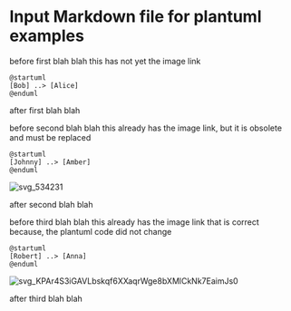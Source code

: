 # Input Markdown file for plantuml examples

before first blah blah
this has not yet the image link

[comment]: # (auto_plantuml start)

```plantuml
@startuml
[Bob] ..> [Alice]
@enduml
```

[comment]: # (auto_plantuml end)

after first blah blah

before second blah blah
this already has the image link, but it is obsolete and must be replaced

[comment]: # (auto_plantuml start)

```plantuml
@startuml
[Johnny] ..> [Amber]
@enduml
```

![svg_534231](images/svg_534231.svg)  

[comment]: # (auto_plantuml end)

after second blah blah

before third blah blah
this already has the image link that is correct because, the plantuml code did not change

[comment]: # (auto_plantuml start)

```plantuml
@startuml
[Robert] ..> [Anna]
@enduml
```

![svg_KPAr4S3iGAVLbskqf6XXaqrWge8bXMlCkNk7EaimJs0](images/svg_KPAr4S3iGAVLbskqf6XXaqrWge8bXMlCkNk7EaimJs0.svg)

[comment]: # (auto_plantuml end)

after third blah blah
